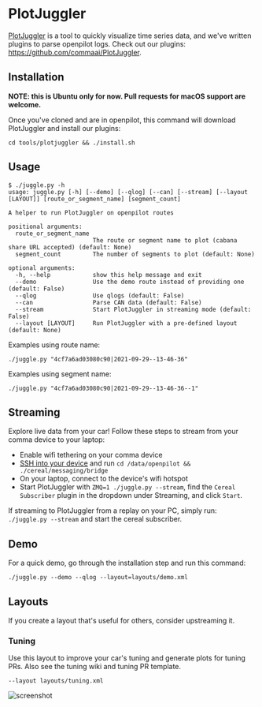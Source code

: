 # PlotJuggler

[PlotJuggler](https://github.com/facontidavide/PlotJuggler) is a tool to quickly visualize time series data, and we've written plugins to parse openpilot logs. Check out our plugins: https://github.com/commaai/PlotJuggler.

## Installation

**NOTE: this is Ubuntu only for now. Pull requests for macOS support are welcome.**

Once you've cloned and are in openpilot, this command will download PlotJuggler and install our plugins:

`cd tools/plotjuggler && ./install.sh`

## Usage

```
$ ./juggle.py -h
usage: juggle.py [-h] [--demo] [--qlog] [--can] [--stream] [--layout [LAYOUT]] [route_or_segment_name] [segment_count]

A helper to run PlotJuggler on openpilot routes

positional arguments:
  route_or_segment_name
                        The route or segment name to plot (cabana share URL accepted) (default: None)
  segment_count         The number of segments to plot (default: None)

optional arguments:
  -h, --help            show this help message and exit
  --demo                Use the demo route instead of providing one (default: False)
  --qlog                Use qlogs (default: False)
  --can                 Parse CAN data (default: False)
  --stream              Start PlotJuggler in streaming mode (default: False)
  --layout [LAYOUT]     Run PlotJuggler with a pre-defined layout (default: None)
```

Examples using route name:

`./juggle.py "4cf7a6ad03080c90|2021-09-29--13-46-36"`

Examples using segment name:

`./juggle.py "4cf7a6ad03080c90|2021-09-29--13-46-36--1"`

## Streaming

Explore live data from your car! Follow these steps to stream from your comma device to your laptop:
- Enable wifi tethering on your comma device
- [SSH into your device](https://github.com/commaai/openpilot/wiki/SSH) and run `cd /data/openpilot && ./cereal/messaging/bridge`
- On your laptop, connect to the device's wifi hotspot
- Start PlotJuggler with `ZMQ=1 ./juggle.py --stream`, find the `Cereal Subscriber` plugin in the dropdown under Streaming, and click `Start`.

If streaming to PlotJuggler from a replay on your PC, simply run: `./juggle.py --stream` and start the cereal subscriber.

## Demo

For a quick demo, go through the installation step and run this command:

`./juggle.py --demo --qlog --layout=layouts/demo.xml`

## Layouts

If you create a layout that's useful for others, consider upstreaming it.

### Tuning

Use this layout to improve your car's tuning and generate plots for tuning PRs. Also see the tuning wiki and tuning PR template.

`--layout layouts/tuning.xml`


![screenshot](https://i.imgur.com/cizHCH3.png)
